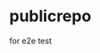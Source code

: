 # publicrepo
for e2e test





































































































































































































































































































































































































































































































































































































































































































































































































































































































































































































































































































































































































































































































































































































































































































































































































































































































































































































































































































































































































































































































































































































































































































































































































